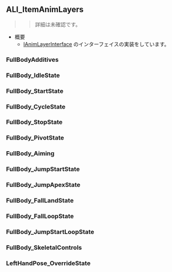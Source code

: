 ## ALI_ItemAnimLayers

>> 詳細は未確認です。

* 概要
	* [IAnimLayerInterface] のインターフェイスの実装をしています。


### FullBodyAdditives
### FullBody_IdleState
### FullBody_StartState
### FullBody_CycleState
### FullBody_StopState
### FullBody_PivotState
### FullBody_Aiming
### FullBody_JumpStartState
### FullBody_JumpApexState
### FullBody_FallLandState
### FullBody_FallLoopState
### FullBody_JumpStartLoopState
### FullBody_SkeletalControls
### LeftHandPose_OverrideState

<!--- ページ内のリンク --->

<!--- 自前の画像へのリンク --->

<!--- generated --->
[IAnimLayerInterface]: ../../UE/Animation/IAnimLayerInterface.md#ianimlayerinterface
